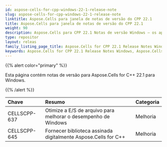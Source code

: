 ```yaml
---
id: aspose-cells-for-cpp-windows-22-1-release-note
slug: aspose-cells-for-cpp-windows-22-1-release-note
linktitle: Aspose.Cells para janela de notas de versão do CPP 22.1
title: Aspose.Cells para janela de notas de versão do CPP 22.1
weight: 90
description: Aspose.Cells para CPP 22.1 Notas de versão Windows – os aprimoramentos mais recentes, novos recursos e correções
type: repositor
layout: releas
family_listing_page_title: Aspose.Cells for CPP 22.1 Release Notes Window
keywords: Aspose.Cells for CPP 22.1 Release Notes Windows, Aspose.Cells for CPP 22.1 Windows updates and fixe
---
```

{{% alert color="primary" %}}

Esta página contém notas de versão para Aspose.Cells for C++ 22.1 para Windows.

{{% /alert %}}

|**Chave**|**Resumo**|**Categoria**|
| :- | :- | :- |
|CELLSCPP-637| Otimize a E/S de arquivo para melhorar o desempenho de Windows|Melhoria|
|CELLSCPP-645| Fornecer biblioteca assinada digitalmente Aspose.Cells for C++|Melhoria|
